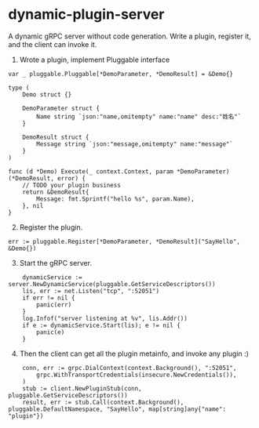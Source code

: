 # dynamic-plugin-server
A dynamic gRPC server without code generation. Write a plugin, register it, and the client can invoke it.

1. Wrote a plugin, implement Pluggable interface
```
var _ pluggable.Pluggable[*DemoParameter, *DemoResult] = &Demo{}

type (
	Demo struct {}

	DemoParameter struct {
		Name string `json:"name,omitempty" name:"name" desc:"姓名"`
	}

	DemoResult struct {
		Message string `json:"message,omitempty" name:"message"`
	}
)

func (d *Demo) Execute(_ context.Context, param *DemoParameter) (*DemoResult, error) {
    // TODO your plugin business
	return &DemoResult{
		Message: fmt.Sprintf("hello %s", param.Name),
	}, nil
}

```

2. Register the plugin.
```
err := pluggable.Register[*DemoParameter, *DemoResult]("SayHello", &Demo{})
```

3. Start the gRPC server.
```
    dynamicService := server.NewDynamicService(pluggable.GetServiceDescriptors())
	lis, err := net.Listen("tcp", ":52051")
	if err != nil {
		panic(err)
	}
	log.Infof("server listening at %v", lis.Addr())
	if e := dynamicService.Start(lis); e != nil {
		panic(e)
	}
```

4. Then the client can get all the plugin metainfo, and invoke any plugin :)
```
    conn, err := grpc.DialContext(context.Background(), ":52051",
		grpc.WithTransportCredentials(insecure.NewCredentials()),
	)
	stub := client.NewPluginStub(conn, pluggable.GetServiceDescriptors())
	result, err := stub.Call(context.Background(), pluggable.DefaultNamespace, "SayHello", map[string]any{"name": "plugin"})
```